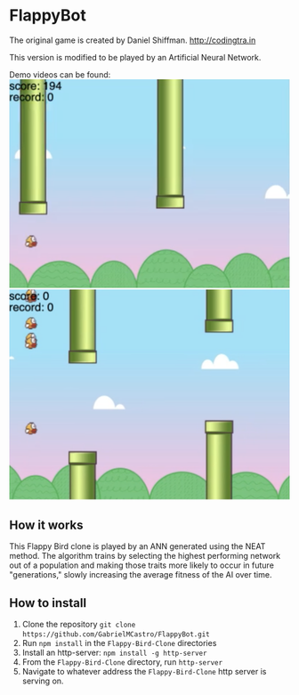 # FlappyBot

The original game is created by Daniel Shiffman. http://codingtra.in

This version is modified to be played by an Artificial Neural Network.

Demo videos can be found:
[![Demo](https://github.com/GabrielMCastro/FlappyBot/blob/master/Flappy-Bird-Clone/graphics/demos/sc_demo1.png)](https://youtu.be/HmYgqDhs4VE)
[![Demo](https://github.com/GabrielMCastro/FlappyBot/blob/master/Flappy-Bird-Clone/graphics/demos/sc_demo2.png)](https://youtu.be/nA21sG5GNj4)

## How it works
This Flappy Bird clone is played by an ANN generated using the NEAT method. The algorithm trains by selecting the highest performing network out of a population and making those traits more likely to occur in future "generations," slowly increasing the average fitness of the AI over time.

## How to install
1. Clone the repository `git clone https://github.com/GabrielMCastro/FlappyBot.git`
2. Run `npm install` in the `Flappy-Bird-Clone` directories
3. Install an http-server: `npm install -g http-server`
4. From the `Flappy-Bird-Clone` directory, run `http-server`
5. Navigate to whatever address the `Flappy-Bird-Clone` http server is serving on.
